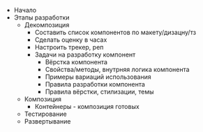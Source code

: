 * Начало
* Этапы разработки
  * Декомпозиция
    * Составить список компонентов по макету/дизацну/тз
    * Сделать оценку в часах
    * Настроить трекер, реп
    * Задачи на разработку компонент
      * Вёрстка компонента
      * Свойства/методы, внутрняя логика компонента
      * Примеры вариаций использования
      * Правила разработки компонента
      * Правила вёрстки, стилизации, темы    
  * Композиция
    * Контейнеры - композиция готовых 
  * Тестирование
  * Развертывание
